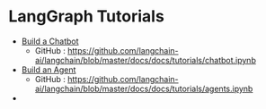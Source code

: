 # LangGraph Tutorials

- [Build a Chatbot](https://python.langchain.com/docs/tutorials/chatbot/)
    - GitHub : https://github.com/langchain-ai/langchain/blob/master/docs/docs/tutorials/chatbot.ipynb
- [Build an Agent](https://python.langchain.com/docs/tutorials/agents/)
    - GitHub : https://github.com/langchain-ai/langchain/blob/master/docs/docs/tutorials/agents.ipynb
- 
